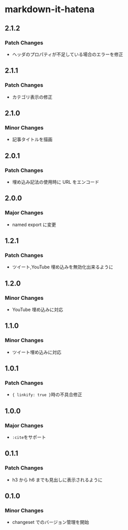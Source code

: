 # markdown-it-hatena

## 2.1.2

### Patch Changes

- ヘッダのプロパティが不足している場合のエラーを修正

## 2.1.1

### Patch Changes

- カテゴリ表示の修正

## 2.1.0

### Minor Changes

- 記事タイトルを描画

## 2.0.1

### Patch Changes

- 埋め込み記法の使用時に URL をエンコード

## 2.0.0

### Major Changes

- named export に変更

## 1.2.1

### Patch Changes

- ツイート,YouTube 埋め込みを無効化出来るように

## 1.2.0

### Minor Changes

- YouTube 埋め込みに対応

## 1.1.0

### Minor Changes

- ツイート埋め込みに対応

## 1.0.1

### Patch Changes

- `{ linkify: true }`時の不具合修正

## 1.0.0

### Major Changes

- `:cite`をサポート

## 0.1.1

### Patch Changes

- h3 から h6 までも見出しに表示されるように

## 0.1.0

### Minor Changes

- changeset でのバージョン管理を開始
